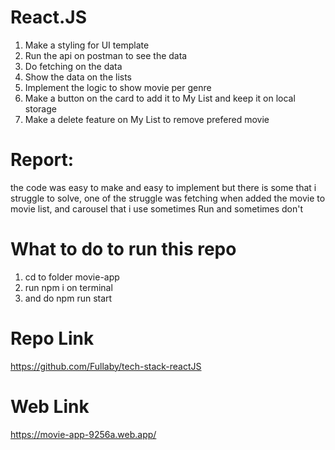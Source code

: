 # React.JS

1. Make a styling for UI template
2. Run the api on postman to see the data
3. Do fetching on the data
4. Show the data on the lists
5. Implement the logic to show movie per genre
6. Make a button on the card to add it to My List and keep it on local storage
7. Make a delete feature on My List to remove prefered movie

# Report: 
the code was easy to make and easy to implement but there is some that i struggle to solve,
one of the struggle was fetching when added the movie to movie list, and carousel that i use sometimes Run
and sometimes don't

# What to do to run this repo 
1. cd to folder movie-app
2. run npm i on terminal
3. and do npm run start


# Repo Link
https://github.com/Fullaby/tech-stack-reactJS

# Web Link
https://movie-app-9256a.web.app/
